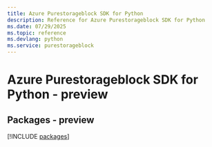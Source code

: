 ```yaml
---
title: Azure Purestorageblock SDK for Python
description: Reference for Azure Purestorageblock SDK for Python
ms.date: 07/29/2025
ms.topic: reference
ms.devlang: python
ms.service: purestorageblock
---
```

# Azure Purestorageblock SDK for Python - preview
## Packages - preview
[!INCLUDE [packages](purestorageblock-index.md)]